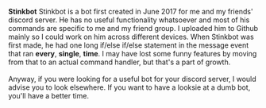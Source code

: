**Stinkbot**
Stinkbot is a bot first created in June 2017 for me and my friends' discord server. He has no useful functionality whatsoever and most
of his commands are specific to me and my friend group. I uploaded him to Github mainly so I could work on him across different devices.
When Stinkbot was first made, he had one long if/else if/else statement in the message event that ran **every**, **single**, **time**. I may
have lost some funny features by moving from that to an actual command handler, but that's a part of growth.
<br>
<br>
Anyway, if you were looking for a useful bot for your discord server, I would advise you to look elsewhere. If you want to have a looksie at a dumb
bot, you'll have a better time.